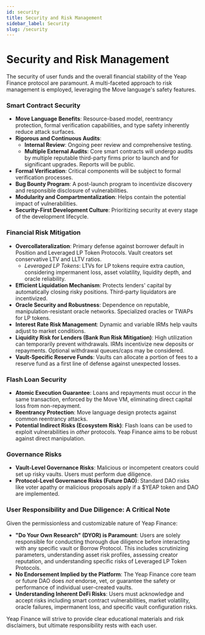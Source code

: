 ```yaml
---
id: security
title: Security and Risk Management
sidebar_label: Security
slug: /security
---
```


# Security and Risk Management

The security of user funds and the overall financial stability of the Yeap Finance protocol are paramount. A multi-faceted approach to risk management is employed, leveraging the Move language's safety features.

### Smart Contract Security

* **Move Language Benefits**: Resource-based model, reentrancy protection, formal verification capabilities, and type safety inherently reduce attack surfaces.
* **Rigorous and Continuous Audits**:
    * **Internal Review**: Ongoing peer review and comprehensive testing.
    * **Multiple External Audits**: Core smart contracts will undergo audits by multiple reputable third-party firms prior to launch and for significant upgrades. Reports will be public.
* **Formal Verification**: Critical components will be subject to formal verification processes.
* **Bug Bounty Program**: A post-launch program to incentivize discovery and responsible disclosure of vulnerabilities.
* **Modularity and Compartmentalization**: Helps contain the potential impact of vulnerabilities.
* **Security-First Development Culture**: Prioritizing security at every stage of the development lifecycle.

### Financial Risk Mitigation

* **Overcollateralization**: Primary defense against borrower default in Position and Leveraged LP Token Protocols. Vault creators set conservative LTV and LLTV ratios.
    * *Leveraged LP Tokens*: LTVs for LP tokens require extra caution, considering impermanent loss, asset volatility, liquidity depth, and oracle reliability.
* **Efficient Liquidation Mechanism**: Protects lenders' capital by automatically closing risky positions. Third-party liquidators are incentivized.
* **Oracle Security and Robustness**: Dependence on reputable, manipulation-resistant oracle networks. Specialized oracles or TWAPs for LP tokens.
* **Interest Rate Risk Management**: Dynamic and variable IRMs help vaults adjust to market conditions.
* **Liquidity Risk for Lenders (Bank Run Risk Mitigation)**: High utilization can temporarily prevent withdrawals. IRMs incentivize new deposits or repayments. Optional withdrawal queues/caps may be considered.
* **Vault-Specific Reserve Funds**: Vaults can allocate a portion of fees to a reserve fund as a first line of defense against unexpected losses.

### Flash Loan Security

* **Atomic Execution Guarantee**: Loans and repayments must occur in the same transaction, enforced by the Move VM, eliminating direct capital loss from non-repayment.
* **Reentrancy Protection**: Move language design protects against common reentrancy attacks.
* **Potential Indirect Risks (Ecosystem Risk)**: Flash loans can be used to exploit vulnerabilities in *other* protocols. Yeap Finance aims to be robust against direct manipulation.

### Governance Risks

* **Vault-Level Governance Risks**: Malicious or incompetent creators could set up risky vaults. Users must perform due diligence.
* **Protocol-Level Governance Risks (Future DAO)**: Standard DAO risks like voter apathy or malicious proposals apply if a $YEAP token and DAO are implemented.

### User Responsibility and Due Diligence: A Critical Note

Given the permissionless and customizable nature of Yeap Finance:

* **"Do Your Own Research" (DYOR) is Paramount**: Users are solely responsible for conducting thorough due diligence before interacting with any specific vault or Borrow Protocol. This includes scrutinizing parameters, understanding asset risk profiles, assessing creator reputation, and understanding specific risks of Leveraged LP Token Protocols.
* **No Endorsement Implied by the Platform**: The Yeap Finance core team or future DAO does *not* endorse, vet, or guarantee the safety or performance of individual user-created vaults.
* **Understanding Inherent DeFi Risks**: Users must acknowledge and accept risks including smart contract vulnerabilities, market volatility, oracle failures, impermanent loss, and specific vault configuration risks.

Yeap Finance will strive to provide clear educational materials and risk disclaimers, but ultimate responsibility rests with each user.
